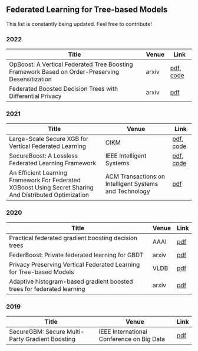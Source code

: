 ## Federated Learning for Tree-based Models
This list is constantly being updated. Feel free to contribute!

### 2022
| Title    | Venue | Link                                                                                                                                |
| -------- |-------|---------------------------------------------------------------------------------------------------------|
|OpBoost: A Vertical Federated Tree Boosting Framework Based on Order-Preserving Desensitization| arxiv   | [pdf](https://arxiv.org/pdf/2210.01318.pdf), [code](https://github.com/alibaba-edu/mpc4j/tree/main/mpc4j-sml-opboost) |
|Federated Boosted Decision Trees with Differential Privacy| arxiv | [pdf](https://arxiv.org/pdf/2210.02910.pdf) |
 
### 2021
| Title | Venue                                                  | Link                                                                                          | 
| --- |--------------------------------------------------------|-----------------------------------------------------------------------------------------------|
 | Large-Scale Secure XGB for Vertical Federated Learning | CIKM                                                   | [pdf](https://arxiv.org/pdf/2005.08479.pdf), [code](https://github.com/secretflow/secretflow) |
 | SecureBoost: A Lossless Federated Learning Framework | IEEE Intelligent Systems                               | [pdf](https://arxiv.org/pdf/1901.08755.pdf), [code](https://github.com/FederatedAI/FATE)                                         |
 | An Efficient Learning Framework For Federated XGBoost Using Secret Sharing And Distributed Optimization | ACM Transactions on Intelligent Systems and Technology | [pdf](https://arxiv.org/pdf/2105.05717.pdf)                                                   |

### 2020 
| Title                                                                  | Venue | Link | 
|------------------------------------------------------------------------|-------| --- |
| Practical federated gradient boosting decision trees                   | AAAI  | [pdf](https://arxiv.org/pdf/1911.04206.pdf) | 
| FederBoost: Private federated learning for GBDT                        | arxiv | [pdf](https://arxiv.org/pdf/2011.02796.pdf) |
| Privacy Preserving Vertical Federated Learning for Tree-based Models   | VLDB  | [pdf](http://www.vldb.org/pvldb/vol13/p2090-wu.pdf)|
| Adaptive histogram-based gradient boosted trees for federated learning | arxiv |[pdf](https://arxiv.org/pdf/2012.06670.pdf)|

### 2019
| Title | Venue | Link    | 
| --- |-------|---------|
|SecureGBM: Secure Multi-Party Gradient Boosting|IEEE International Conference on Big Data| [pdf](https://arxiv.org/pdf/1911.11997.pdf)|

